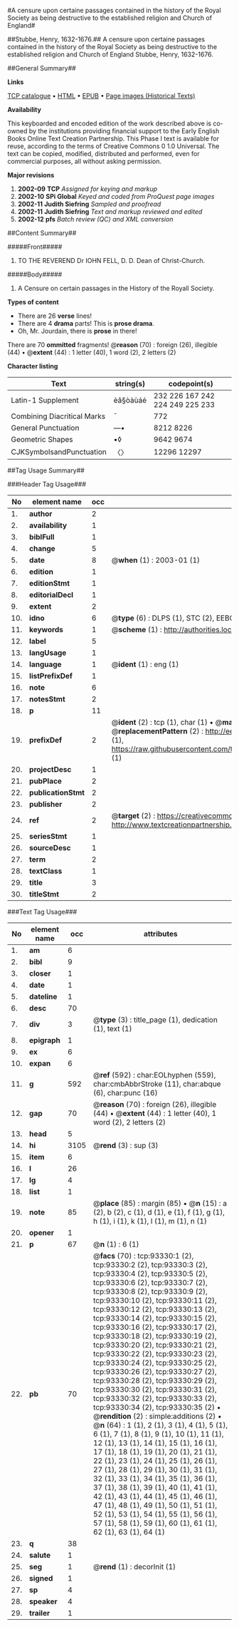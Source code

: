 #A censure upon certaine passages contained in the history of the Royal Society as being destructive to the established religion and Church of England#

##Stubbe, Henry, 1632-1676.##
A censure upon certaine passages contained in the history of the Royal Society as being destructive to the established religion and Church of England
Stubbe, Henry, 1632-1676.

##General Summary##

**Links**

[TCP catalogue](http://www.ota.ox.ac.uk/tcp/)  • 
[HTML](http://tei.it.ox.ac.uk/tcp/Texts-HTML/free/A61/A61870.html)  • 
[EPUB](http://tei.it.ox.ac.uk/tcp/Texts-EPUB/free/A61/A61870.epub) • 
[Page images (Historical Texts)](https://data.historicaltexts.jisc.ac.uk/view?pubId=eebo-12752510e&pageId=eebo-12752510e-93330-1)

**Availability**

This keyboarded and encoded edition of the
	       work described above is co-owned by the institutions
	       providing financial support to the Early English Books
	       Online Text Creation Partnership. This Phase I text is
	       available for reuse, according to the terms of Creative
	       Commons 0 1.0 Universal. The text can be copied,
	       modified, distributed and performed, even for
	       commercial purposes, all without asking permission.

**Major revisions**

1. __2002-09__ __TCP__ *Assigned for keying and markup*
1. __2002-10__ __SPi Global__ *Keyed and coded from ProQuest page images*
1. __2002-11__ __Judith Siefring__ *Sampled and proofread*
1. __2002-11__ __Judith Siefring__ *Text and markup reviewed and edited*
1. __2002-12__ __pfs__ *Batch review (QC) and XML conversion*

##Content Summary##

#####Front#####

1. TO THE REVEREND Dr IOHN FELL, D. D. Dean of Christ-Church.

#####Body#####

1. A Censure on certain passages in the History of the Royall Society.

**Types of content**

  * There are 26 **verse** lines!
  * There are 4 **drama** parts! This is **prose drama**.
  * Oh, Mr. Jourdain, there is **prose** in there!

There are 70 **ommitted** fragments! 
 @__reason__ (70) : foreign (26), illegible (44)  •  @__extent__ (44) : 1 letter (40), 1 word (2), 2 letters (2)

**Character listing**


|Text|string(s)|codepoint(s)|
|---|---|---|
|Latin-1 Supplement|èâ§òàùáé|232 226 167 242 224 249 225 233|
|Combining             Diacritical Marks|̄|772|
|General Punctuation|—•|8212 8226|
|Geometric Shapes|▪◊|9642 9674|
|CJKSymbolsandPunctuation|〈〉|12296 12297|

##Tag Usage Summary##

###Header Tag Usage###

|No|element name|occ|attributes|
|---|---|---|---|
|1.|__author__|2||
|2.|__availability__|1||
|3.|__biblFull__|1||
|4.|__change__|5||
|5.|__date__|8| @__when__ (1) : 2003-01 (1)|
|6.|__edition__|1||
|7.|__editionStmt__|1||
|8.|__editorialDecl__|1||
|9.|__extent__|2||
|10.|__idno__|6| @__type__ (6) : DLPS (1), STC (2), EEBO-CITATION (1), OCLC (1), VID (1)|
|11.|__keywords__|1| @__scheme__ (1) : http://authorities.loc.gov/ (1)|
|12.|__label__|5||
|13.|__langUsage__|1||
|14.|__language__|1| @__ident__ (1) : eng (1)|
|15.|__listPrefixDef__|1||
|16.|__note__|6||
|17.|__notesStmt__|2||
|18.|__p__|11||
|19.|__prefixDef__|2| @__ident__ (2) : tcp (1), char (1)  •  @__matchPattern__ (2) : ([0-9\-]+):([0-9IVX]+) (1), (.+) (1)  •  @__replacementPattern__ (2) : http://eebo.chadwyck.com/downloadtiff?vid=$1&page=$2 (1), https://raw.githubusercontent.com/textcreationpartnership/Texts/master/tcpchars.xml#$1 (1)|
|20.|__projectDesc__|1||
|21.|__pubPlace__|2||
|22.|__publicationStmt__|2||
|23.|__publisher__|2||
|24.|__ref__|2| @__target__ (2) : https://creativecommons.org/publicdomain/zero/1.0/ (1), http://www.textcreationpartnership.org/docs/. (1)|
|25.|__seriesStmt__|1||
|26.|__sourceDesc__|1||
|27.|__term__|2||
|28.|__textClass__|1||
|29.|__title__|3||
|30.|__titleStmt__|2||


###Text Tag Usage###

|No|element name|occ|attributes|
|---|---|---|---|
|1.|__am__|6||
|2.|__bibl__|9||
|3.|__closer__|1||
|4.|__date__|1||
|5.|__dateline__|1||
|6.|__desc__|70||
|7.|__div__|3| @__type__ (3) : title_page (1), dedication (1), text (1)|
|8.|__epigraph__|1||
|9.|__ex__|6||
|10.|__expan__|6||
|11.|__g__|592| @__ref__ (592) : char:EOLhyphen (559), char:cmbAbbrStroke (11), char:abque (6), char:punc (16)|
|12.|__gap__|70| @__reason__ (70) : foreign (26), illegible (44)  •  @__extent__ (44) : 1 letter (40), 1 word (2), 2 letters (2)|
|13.|__head__|5||
|14.|__hi__|3105| @__rend__ (3) : sup (3)|
|15.|__item__|6||
|16.|__l__|26||
|17.|__lg__|4||
|18.|__list__|1||
|19.|__note__|85| @__place__ (85) : margin (85)  •  @__n__ (15) : a (2), b (2), c (1), d (1), e (1), f (1), g (1), h (1), i (1), k (1), l (1), m (1), n (1)|
|20.|__opener__|1||
|21.|__p__|67| @__n__ (1) : 6 (1)|
|22.|__pb__|70| @__facs__ (70) : tcp:93330:1 (2), tcp:93330:2 (2), tcp:93330:3 (2), tcp:93330:4 (2), tcp:93330:5 (2), tcp:93330:6 (2), tcp:93330:7 (2), tcp:93330:8 (2), tcp:93330:9 (2), tcp:93330:10 (2), tcp:93330:11 (2), tcp:93330:12 (2), tcp:93330:13 (2), tcp:93330:14 (2), tcp:93330:15 (2), tcp:93330:16 (2), tcp:93330:17 (2), tcp:93330:18 (2), tcp:93330:19 (2), tcp:93330:20 (2), tcp:93330:21 (2), tcp:93330:22 (2), tcp:93330:23 (2), tcp:93330:24 (2), tcp:93330:25 (2), tcp:93330:26 (2), tcp:93330:27 (2), tcp:93330:28 (2), tcp:93330:29 (2), tcp:93330:30 (2), tcp:93330:31 (2), tcp:93330:32 (2), tcp:93330:33 (2), tcp:93330:34 (2), tcp:93330:35 (2)  •  @__rendition__ (2) : simple:additions (2)  •  @__n__ (64) : 1 (1), 2 (1), 3 (1), 4 (1), 5 (1), 6 (1), 7 (1), 8 (1), 9 (1), 10 (1), 11 (1), 12 (1), 13 (1), 14 (1), 15 (1), 16 (1), 17 (1), 18 (1), 19 (1), 20 (1), 21 (1), 22 (1), 23 (1), 24 (1), 25 (1), 26 (1), 27 (1), 28 (1), 29 (1), 30 (1), 31 (1), 32 (1), 33 (1), 34 (1), 35 (1), 36 (1), 37 (1), 38 (1), 39 (1), 40 (1), 41 (1), 42 (1), 43 (1), 44 (1), 45 (1), 46 (1), 47 (1), 48 (1), 49 (1), 50 (1), 51 (1), 52 (1), 53 (1), 54 (1), 55 (1), 56 (1), 57 (1), 58 (1), 59 (1), 60 (1), 61 (1), 62 (1), 63 (1), 64 (1)|
|23.|__q__|38||
|24.|__salute__|1||
|25.|__seg__|1| @__rend__ (1) : decorInit (1)|
|26.|__signed__|1||
|27.|__sp__|4||
|28.|__speaker__|4||
|29.|__trailer__|1||
